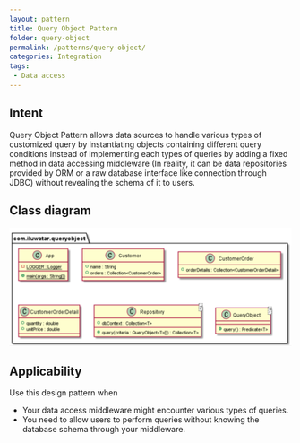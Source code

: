 ```yaml
---
layout: pattern
title: Query Object Pattern
folder: query-object
permalink: /patterns/query-object/
categories: Integration
tags:
 - Data access
---
```


## Intent
Query Object Pattern allows data sources to handle various types of customized query by instantiating objects containing different query conditions instead of implementing each types of queries by adding a fixed method in data accessing middleware (In reality, it can be data repositories provided by ORM or a raw database interface like connection through JDBC) without revealing the schema of it to users. 

## Class diagram
![alt text](./etc/query_object.PNG "Query Object Pattern")

## Applicability
Use this design pattern when

* Your data access middleware might encounter various types of queries.
* You need to allow users to perform queries without knowing the database schema through your middleware.
